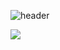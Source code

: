 ![header](https://capsule-render.vercel.app/api?type=waving&color=gradient&customColorList=10&height=200&text=Shiro&fontSize=40&animation=twinkling&fontAlign=68&fontAlignY=36)

<!--
**ShiroPop/ShiroPop** is a ✨ _special_ ✨ repository because its `README.md` (this file) appears on your GitHub profile.

Here are some ideas to get you started:

- 🔭 I’m currently working on ...
- 🌱 I’m currently learning ...
- 👯 I’m looking to collaborate on ...
- 🤔 I’m looking for help with ...
- 💬 Ask me about ...
- 📫 How to reach me: ...
- 😄 Pronouns: ...
- ⚡ Fun fact: ...
-->
<img src="https://capsule-render.vercel.app/api?type=egg&color=gradient&customColorList=10&height=100&section=footer&text=Pop&fontSize=20" />
